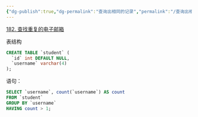 ```yaml
---
{"dg-publish":true,"dg-permalink":"查询出相同的记录","permalink":"/查询出相同的记录/"}
---
```



[182. 查找重复的电子邮箱](https://leetcode.cn/problems/duplicate-emails/)

表结构

```sql
CREATE TABLE `student` (
  `id` int DEFAULT NULL,
  `username` varchar(4)
);
```

语句：

```sql
SELECT `username`, count(`username`) AS count
FROM `student`
GROUP BY `username`
HAVING count > 1;
```